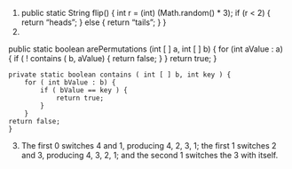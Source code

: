 1. 
   public static String flip() {
	int r = (int) (Math.random() * 3);
	if (r < 2) {
		return “heads”; }
	else {
		return “tails”; }
}
2. 
public static boolean arePermutations (int [ ] a, int [ ] b) {
		for (int aValue : a) {
			if ( ! contains ( b, aValue) {
				return false;
			}
		}
	return true;
}

	private static boolean contains ( int [ ] b, int key ) {
		for ( int bValue : b) {
			if ( bValue == key ) {
				return true;
			}
		}
	return false;
	}
3. The first 0 switches 4 and 1, producing 4, 2, 3, 1; the first 1 switches 2 and 3, producing 4, 3, 2, 1; and the second 1 switches the 3 with itself.